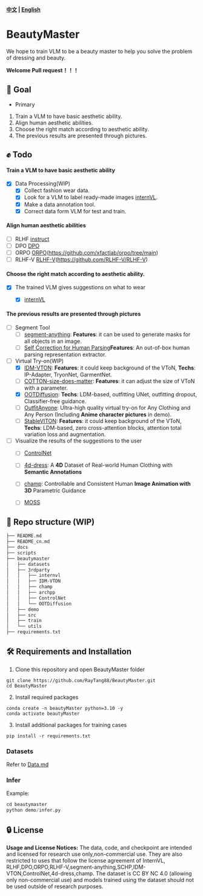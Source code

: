 **[中文](README.md) | [English](README_en.md)**
# BeautyMaster

We hope to train VLM to be a beauty master to help you solve the problem of dressing and beauty.

**Welcome Pull request！！！**

## 💪 Goal

- Primary
1. Train a VLM to have basic aesthetic ability.
2. Align human aesthetic abilities.
3. Choose the right match according to aesthetic ability.
4. The previous results are presented through pictures.


## ✊ Todo

#### Train a VLM to have basic aesthetic ability
- [x] Data Processing(WIP)
  - [x] Collect fashion wear data.
  - [x] Look for a VLM to label ready-made images [internVL](https://internvl.opengvlab.com/).
  - [x] Make a data annotation tool.
  - [x] Correct data form VLM for test and train.

#### Align human aesthetic abilities

- [ ] RLHF [instruct](https://arxiv.org/pdf/2203.02155.pdf)
- [ ] DPO [DPO](https://arxiv.org/abs/2305.18290)
- [ ] ORPO [ORPO](https://arxiv.org/abs/2403.07691)(https://github.com/xfactlab/orpo/tree/main)
- [ ] RLHF-V [RLHF-V](https://arxiv.org/abs/2312.00849)(https://github.com/RLHF-V/RLHF-V)

#### Choose the right match according to aesthetic ability.
- [x] The trained VLM gives suggestions on what to wear
  - [x] [internVL](https://internvl.opengvlab.com/)


#### The previous results are presented through pictures

- [ ] Segment Tool
  - [ ] [segment-anything](https://github.com/facebookresearch/segment-anything): **Features**: it can be used to generate masks for all objects in an image.
  - [ ] [Self Correction for Human Parsing](https://github.com/TannedCung/SCHP)**Features**: An out-of-box human parsing representation extractor.
- [ ] Virtual Try-on(WIP)
  - [x] [IDM-VTON](https://github.com/yisol/IDM-VTON): **Features**: it could keep background of the VToN, **Techs**: IP-Adapter, TryonNet, GarmentNet.
  - [ ] [COTTON-size-does-matter](https://github.com/cotton6/COTTON-size-does-matter): **Features**: it can adjust the size of VToN with a parameter.
  - [x] [OOTDiffusion](https://github.com/levihsu/OOTDiffusion): **Techs**: LDM-based, outfitting UNet, outfitting dropout, Classifier-free guidance.
  - [ ] [OutfitAnyone](https://github.com/HumanAIGC/OutfitAnyone): Ultra-high quality virtual try-on for Any Clothing and Any Person (Including **Anime character pictures** in demo).
  - [ ] [StableVITON](https://github.com/rlawjdghek/StableVITON): **Features**: it could keep background of the VToN, **Techs**: LDM-based, zero cross-attention blocks, attention total variation loss and augmentation.

- [ ] Visualize the results of the suggestions to the user
  - [ ] [ControlNet](https://github.com/lllyasviel/ControlNet)
  - [ ] [4d-dress](https://github.com/eth-ait/4d-dress): A **4D** Dataset of Real-world Human Clothing with **Semantic Annotations**
  - [ ] [champ](https://github.com/fudan-generative-vision/champ): Controllable and Consistent Human **Image Animation with 3D** Parametric Guidance
  - [ ] [MOSS](https://github.com/3DHumanRehab/MOSS)


## 📂 Repo structure (WIP)

```Bash
├── README.md
├── README_cn.md
├── docs
├── scripts
├── beautymaster
│   ├── datasets
│   ├── 3rdparty
│   │   ├── internvl
│   │   ├── IDM-VTON                     
│   │   ├── champ
│   │   ├── archpp
│   │   ├── ControlNet
│   │   └── OOTDiffusion
│   ├── demo
│   ├── src
│   ├── train     
│   └── utils
├── requirements.txt
```

## 🛠️ Requirements and Installation

1. Clone this repository and open BeautyMaster folder
```
git clone https://github.com/RayTang88/BeautyMaster.git
cd BeautyMaster
```
2. Install required packages
```
conda create -n beautyMaster python=3.10 -y
conda activate beautyMaster

```
3. Install additional packages for training cases
```
pip install -r requirements.txt

```


### Datasets
Refer to [Data.md](docs/Data.md)


### Infer

Example:

```Python
cd beautymaster
python demo/infer.py 
```


## 🔒 License
**Usage and License Notices:** The data, code, and checkpoint are intended and licensed for research use only,non-commercial use. They are also restricted to uses that follow the license agreement of InternVL, RLHF,DPO,ORPO,RLHF-V,segment-anything,SCHP,IDM-VTON,ControlNet,4d-dress,champ. The dataset is CC BY NC 4.0 (allowing only non-commercial use) and models trained using the dataset should not be used outside of research purposes.

